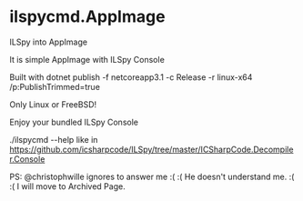 # ilspycmd.AppImage
ILSpy into AppImage

It is simple AppImage with ILSpy Console

Built with dotnet publish -f netcoreapp3.1 -c Release -r linux-x64 /p:PublishTrimmed=true

Only Linux or FreeBSD!

Enjoy your bundled ILSpy Console 

./ilspycmd --help
like in https://github.com/icsharpcode/ILSpy/tree/master/ICSharpCode.Decompiler.Console

PS: @christophwille ignores to answer me :( :( He doesn't understand me. :( :( I will move to Archived Page. 
